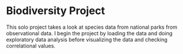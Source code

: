 # Biodiversity Project
This solo project takes a look at species data from national parks from observational data. 
I begin the project by loading the data and doing exploratory data analysis before visualizing the data and checking correlational values.
